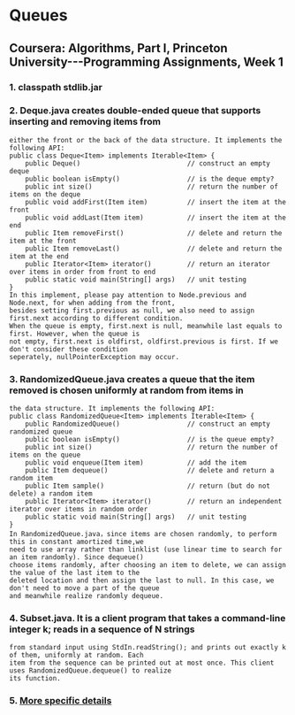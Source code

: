 Queues
======

Coursera: Algorithms, Part I, Princeton University---Programming Assignments, Week 1
------------------------------------------------------------------------------------

### 1. classpath stdlib.jar

### 2. Deque.java creates double-ended queue that supports inserting and removing items from 
    either the front or the back of the data structure. It implements the following API:
    public class Deque<Item> implements Iterable<Item> {
        public Deque()                           // construct an empty deque
        public boolean isEmpty()                 // is the deque empty?
        public int size()                        // return the number of items on the deque
        public void addFirst(Item item)          // insert the item at the front
        public void addLast(Item item)           // insert the item at the end
        public Item removeFirst()                // delete and return the item at the front
        public Item removeLast()                 // delete and return the item at the end
        public Iterator<Item> iterator()         // return an iterator over items in order from front to end
        public static void main(String[] args)   // unit testing
    }
    In this implement, please pay attention to Node.previous and Node.next, for when adding from the front, 
    besides setting first.previous as null, we also need to assign first.next according to different condition. 
    When the queue is empty, first.next is null, meanwhile last equals to first. However, when the queue is 
    not empty, first.next is oldfirst, oldfirst.previous is first. If we don't consider these condition 
    seperately, nullPointerException may occur.
    
### 3. RandomizedQueue.java creates a queue that the item removed is chosen uniformly at random from items in 
    the data structure. It implements the following API:
    public class RandomizedQueue<Item> implements Iterable<Item> {
        public RandomizedQueue()                 // construct an empty randomized queue
        public boolean isEmpty()                 // is the queue empty?
        public int size()                        // return the number of items on the queue
        public void enqueue(Item item)           // add the item
        public Item dequeue()                    // delete and return a random item
        public Item sample()                     // return (but do not delete) a random item
        public Iterator<Item> iterator()         // return an independent iterator over items in random order
        public static void main(String[] args)   // unit testing
    }
    In RandomizedQueue.java，since items are chosen randomly, to perform this in constant amortized time,we
    need to use array rather than linklist (use linear time to search for an item randomly). Since dequeue()
    choose items randomly, after choosing an item to delete, we can assign the value of the last item to the
    deleted location and then assign the last to null. In this case, we don't need to move a part of the queue
    and meanwhile realize randomly dequeue.
    
### 4. Subset.java. It is a client program that takes a command-line integer k; reads in a sequence of N strings 
    from standard input using StdIn.readString(); and prints out exactly k of them, uniformly at random. Each 
    item from the sequence can be printed out at most once. This client uses RandomizedQueue.dequeue() to realize 
    its function.
    
### 5. [More specific details](http://blog.sina.com.cn/s/blog_73b055450101j8hf.html)
